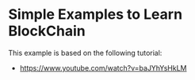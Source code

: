 # Simple Examples to Learn BlockChain

This example is based on the following tutorial:
 * https://www.youtube.com/watch?v=baJYhYsHkLM